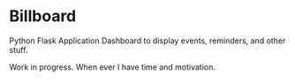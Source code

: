 # Billboard
Python Flask Application Dashboard to display events, reminders, and other stuff.

Work in progress. When ever I have time and motivation.
